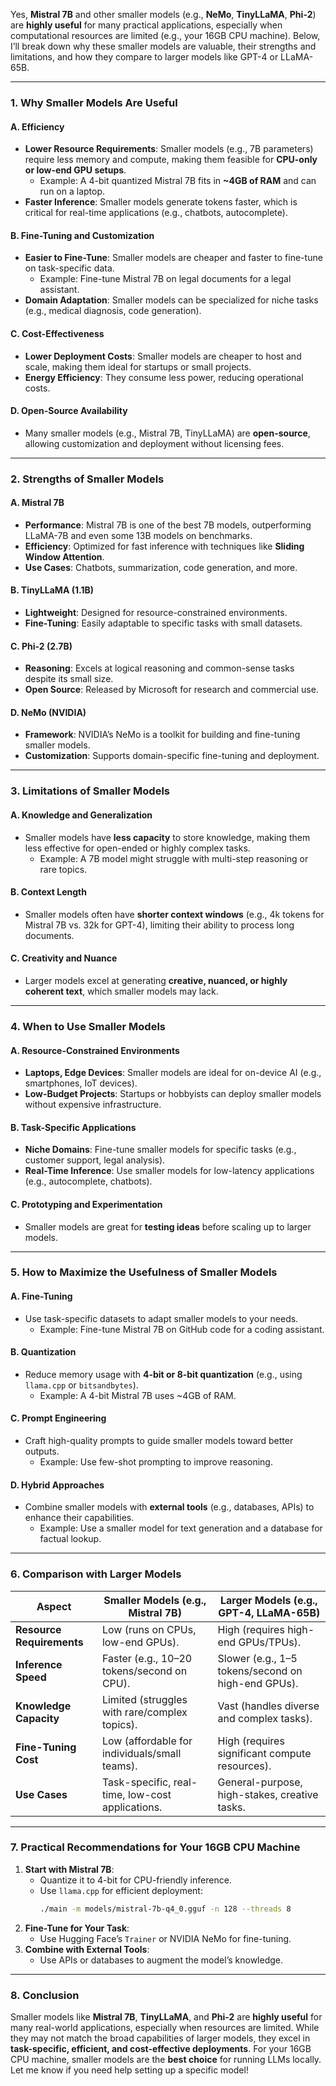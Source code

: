 Yes, **Mistral 7B** and other smaller models (e.g., **NeMo**, **TinyLLaMA**, **Phi-2**) are **highly useful** for many practical applications, especially when computational resources are limited (e.g., your 16GB CPU machine). Below, I’ll break down why these smaller models are valuable, their strengths and limitations, and how they compare to larger models like GPT-4 or LLaMA-65B.

---

### **1. Why Smaller Models Are Useful**
#### **A. Efficiency**
- **Lower Resource Requirements**: Smaller models (e.g., 7B parameters) require less memory and compute, making them feasible for **CPU-only or low-end GPU setups**.
  - Example: A 4-bit quantized Mistral 7B fits in **~4GB of RAM** and can run on a laptop.
- **Faster Inference**: Smaller models generate tokens faster, which is critical for real-time applications (e.g., chatbots, autocomplete).

#### **B. Fine-Tuning and Customization**
- **Easier to Fine-Tune**: Smaller models are cheaper and faster to fine-tune on task-specific data.
  - Example: Fine-tune Mistral 7B on legal documents for a legal assistant.
- **Domain Adaptation**: Smaller models can be specialized for niche tasks (e.g., medical diagnosis, code generation).

#### **C. Cost-Effectiveness**
- **Lower Deployment Costs**: Smaller models are cheaper to host and scale, making them ideal for startups or small projects.
- **Energy Efficiency**: They consume less power, reducing operational costs.

#### **D. Open-Source Availability**
- Many smaller models (e.g., Mistral 7B, TinyLLaMA) are **open-source**, allowing customization and deployment without licensing fees.

---

### **2. Strengths of Smaller Models**
#### **A. Mistral 7B**
- **Performance**: Mistral 7B is one of the best 7B models, outperforming LLaMA-7B and even some 13B models on benchmarks.
- **Efficiency**: Optimized for fast inference with techniques like **Sliding Window Attention**.
- **Use Cases**: Chatbots, summarization, code generation, and more.

#### **B. TinyLLaMA (1.1B)**
- **Lightweight**: Designed for resource-constrained environments.
- **Fine-Tuning**: Easily adaptable to specific tasks with small datasets.

#### **C. Phi-2 (2.7B)**
- **Reasoning**: Excels at logical reasoning and common-sense tasks despite its small size.
- **Open Source**: Released by Microsoft for research and commercial use.

#### **D. NeMo (NVIDIA)**
- **Framework**: NVIDIA’s NeMo is a toolkit for building and fine-tuning smaller models.
- **Customization**: Supports domain-specific fine-tuning and deployment.

---

### **3. Limitations of Smaller Models**
#### **A. Knowledge and Generalization**
- Smaller models have **less capacity** to store knowledge, making them less effective for open-ended or highly complex tasks.
  - Example: A 7B model might struggle with multi-step reasoning or rare topics.

#### **B. Context Length**
- Smaller models often have **shorter context windows** (e.g., 4k tokens for Mistral 7B vs. 32k for GPT-4), limiting their ability to process long documents.

#### **C. Creativity and Nuance**
- Larger models excel at generating **creative, nuanced, or highly coherent text**, which smaller models may lack.

---

### **4. When to Use Smaller Models**
#### **A. Resource-Constrained Environments**
- **Laptops, Edge Devices**: Smaller models are ideal for on-device AI (e.g., smartphones, IoT devices).
- **Low-Budget Projects**: Startups or hobbyists can deploy smaller models without expensive infrastructure.

#### **B. Task-Specific Applications**
- **Niche Domains**: Fine-tune smaller models for specific tasks (e.g., customer support, legal analysis).
- **Real-Time Inference**: Use smaller models for low-latency applications (e.g., autocomplete, chatbots).

#### **C. Prototyping and Experimentation**
- Smaller models are great for **testing ideas** before scaling up to larger models.

---

### **5. How to Maximize the Usefulness of Smaller Models**
#### **A. Fine-Tuning**
- Use task-specific datasets to adapt smaller models to your needs.
  - Example: Fine-tune Mistral 7B on GitHub code for a coding assistant.

#### **B. Quantization**
- Reduce memory usage with **4-bit or 8-bit quantization** (e.g., using `llama.cpp` or `bitsandbytes`).
  - Example: A 4-bit Mistral 7B uses ~4GB of RAM.

#### **C. Prompt Engineering**
- Craft high-quality prompts to guide smaller models toward better outputs.
  - Example: Use few-shot prompting to improve reasoning.

#### **D. Hybrid Approaches**
- Combine smaller models with **external tools** (e.g., databases, APIs) to enhance their capabilities.
  - Example: Use a smaller model for text generation and a database for factual lookup.

---

### **6. Comparison with Larger Models**
| **Aspect**               | **Smaller Models (e.g., Mistral 7B)**                  | **Larger Models (e.g., GPT-4, LLaMA-65B)**         |
|--------------------------|-------------------------------------------------------|---------------------------------------------------|
| **Resource Requirements**| Low (runs on CPUs, low-end GPUs).                     | High (requires high-end GPUs/TPUs).               |
| **Inference Speed**      | Faster (e.g., 10–20 tokens/second on CPU).            | Slower (e.g., 1–5 tokens/second on high-end GPUs).|
| **Knowledge Capacity**   | Limited (struggles with rare/complex topics).         | Vast (handles diverse and complex tasks).         |
| **Fine-Tuning Cost**     | Low (affordable for individuals/small teams).         | High (requires significant compute resources).    |
| **Use Cases**            | Task-specific, real-time, low-cost applications.      | General-purpose, high-stakes, creative tasks.     |

---

### **7. Practical Recommendations for Your 16GB CPU Machine**
1. **Start with Mistral 7B**:
   - Quantize it to 4-bit for CPU-friendly inference.
   - Use `llama.cpp` for efficient deployment:
     ```bash
     ./main -m models/mistral-7b-q4_0.gguf -n 128 --threads 8
     ```
2. **Fine-Tune for Your Task**:
   - Use Hugging Face’s `Trainer` or NVIDIA NeMo for fine-tuning.
3. **Combine with External Tools**:
   - Use APIs or databases to augment the model’s knowledge.

---

### **8. Conclusion**
Smaller models like **Mistral 7B**, **TinyLLaMA**, and **Phi-2** are **highly useful** for many real-world applications, especially when resources are limited. While they may not match the broad capabilities of larger models, they excel in **task-specific, efficient, and cost-effective deployments**. For your 16GB CPU machine, smaller models are the **best choice** for running LLMs locally. Let me know if you need help setting up a specific model!